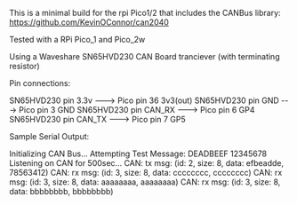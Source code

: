 This is a minimal build for the rpi Pico1/2 that includes the CANBus library: https://github.com/KevinOConnor/can2040

Tested with a RPi Pico_1 and Pico_2w

Using a Waveshare SN65HVD230 CAN Board tranciever (with terminating resistor)

Pin connections:

SN65HVD230 pin 3.3v    --->  Pico pin 36 3v3(out)
SN65HVD230 pin GND     --->  Pico pin 3  GND
SN65HVD230 pin CAN_RX  --->  Pico pin 6  GP4
SN65HVD230 pin CAN_TX  --->  Pico pin 7  GP5

Sample Serial Output:

Initializing CAN Bus...
Attempting Test Message: DEADBEEF 12345678
Listening on CAN for 500sec...
CAN: tx msg: (id: 2, size: 8, data: efbeadde, 78563412)
CAN: rx msg: (id: 3, size: 8, data: cccccccc, cccccccc)
CAN: rx msg: (id: 3, size: 8, data: aaaaaaaa, aaaaaaaa)
CAN: rx msg: (id: 3, size: 8, data: bbbbbbbb, bbbbbbbb)